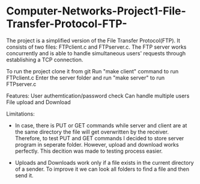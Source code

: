 # Computer-Networks-Project1-File-Transfer-Protocol-FTP-
The project is a simplified version of the File Transfer Protocol(FTP). It consists of two files: FTPclient.c and FTPserver.c. 
The FTP server works concurrently and is able to handle simultaneous users' requests through establishing a TCP connection.


To run the project clone it from git
Run "make client" command to run FTPclient.c
Enter the server folder and run "make server" to run FTPserver.c

Features:
User authemtication/password check
Can handle multiple users
File upload and Download


Limitations:
* In case, there is PUT or GET commands while server and client are at the same directory the file will get overwritten by the receiver. Therefore, to test PUT and GET commands I decided to store server program in seperate folder. However, upload and download works perfectly. This decition was made to testing process easier.

* Uploads and Downloads work only if a file exists in the current directory of a sender. To improve it we can look all folders to find a file and then send it.




